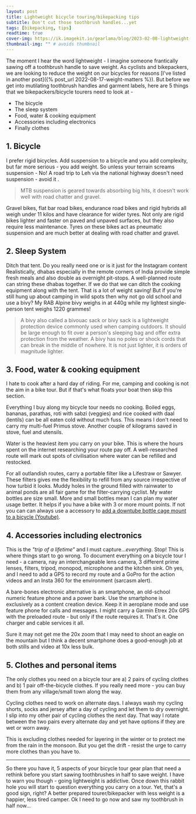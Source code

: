 ```yaml
---
layout: post
title: Lightweight bicycle touring/bikepacking tips
subtitle: Don't cut those toothbrush handles...yet
tags: [bikepacking, tips]
readtime: true
cover-img: https://ik.imagekit.io/gearlama/blog/2023-02-08-lightweight-tips_ZlXBHSn6v.jpg?updatedAt=1693983155560
thumbnail-img: "" # avoids thumbnail
---
```

The moment I hear the word lightweight - I imagine someone frantically sawing off a toothbrush handle to save weight. As cyclists and bikepackers, we are looking to reduce the weight on our bicycles for reasons [I've listed in another post]({% post_url 2022-08-17-weight-matters %}). But before we get into mutilating toothbrush handles and garment labels, here are 5 things that we bikepackers/bicycle tourers need to look at -

- The bicycle
- The sleep system
- Food, water & cooking equipment
- Accessories including electronics
- Finally clothes

## 1. Bicycle
I prefer rigid bicycles. Add suspension to a bicycle and you add complexity, but far more serious - you add weight. So unless your terrain screams suspension - No! A road trip to Leh via the national highway doesn't need suspension - avoid it .

> MTB suspension is geared towards absorbing big hits, it doesn't work well with road chatter and gravel. 

Gravel bikes, flat bar road bikes, endurance road bikes and rigid hybrids all weigh under 11 kilos and have clearance for wider tyres. Not only are rigid bikes lighter and faster on paved and unpaved surfaces, but they also require less maintenance. Tyres on these bikes act as pneumatic suspension and are much better at dealing with road chatter and gravel.

## 2. Sleep System
Ditch that tent. Do you really need one or is it just for the Instagram content Realistically, dhabas especially in the remote corners of India provide simple fresh meals and also double as overnight pit-stops. A well-planned route can string these dhabas together. If we do that we can ditch the cooking equipment along with the tent. That is a lot of weight saving! But if you're still hung up about camping in wild spots then why not go old school and use a bivy? My RAB Alpine bivy weighs in at 440g while my lightest single-person tent weighs 1220 grammes!

> A bivy also called a bivouac sack or bivy sack is a lightweight protection device commonly used when camping outdoors. It should be large enough to fit over a person's sleeping bag and offer extra protection from the weather. A bivy has no poles or shock cords that can break in the middle of nowhere. It is not just lighter, it is orders of magnitude lighter.

## 3. Food, water & cooking equipment
I hate to cook after a hard day of riding. For me, camping and cooking is not the aim in a bike tour. But if that's what floats your boat then skip this section. 

Everything I buy along my bicycle tour needs no cooking. Boiled eggs, bananas, parathas, roti with sabzi (veggies) and rice cooked with daal (lentils) can be all eaten cold without much fuss. This means I don't need to carry my multi-fuel Primus stove. Another couple of kilograms saved in stove, fuel and utensils. 

Water is the heaviest item you carry on your bike. This is where the hours spent on the internet researching your route pay off. A well-researched route will mark out spots of civilisation where water can be refilled and restocked. 

For all outlandish routes, carry a portable filter like a Lifestraw or Sawyer. These filters gives me the flexibility to refill from any source irrespective of how turbid it looks. Muddy holes in the ground filled with rainwater to animal ponds are all fair game for the filter-carrying cyclist. My water bottles are size small. More and small bottles mean I can plan my water usage better. It helps if you have a bike with 3 or more mount points. If not you can can always use a accessory to [add a downtube bottle cage mount to a bicycle (Youtube)][1].

## 4. Accessories including electronics
This is the *"trip of a lifetime"* and I must capture...*everything*. Stop! This is where things start to go wrong. To document everything on a bicycle tour I need - a camera, nay an interchangeable lens camera, 3 different prime lenses, filters, tripod, monopod, microphone and the kitchen sink. Oh yes, and I need to add a GPS to record my route and a GoPro for the action videos and an Insta 360 for the environment (sarcasm alert).

A bare-bones electronic alternative is an smartphone, an old-school numeric feature phone and a power bank. Use the smartphone is exclusively as a content creation device. Keep it in aeroplane mode and use feature phone for calls and messages. I might carry a Garmin Etrex 20x GPS with the preloaded route - but only if the route requires it. That's it. One charger and cable services it all. 

Sure it may not get me the 20x zoom that I may need to shoot an eagle on the mountain but I think a decent smartphone does a good-enough job at both stills and video at 10x less bulk.

## 5. Clothes and personal items
The only clothes you need on a bicycle tour are a) 2 pairs of cycling clothes and b) 1 pair off-the-bicycle clothes. If you really need more - you can buy them from any village/small town along the way. 

Cycling clothes need to work on alternate days. I always wash my cycling shorts, socks and jersey after a day of cycling and let them to dry overnight. I slip into my other pair of cycling clothes the next day. That way I rotate between the two pairs every alternate day and yet have options if they are wet or worn away. 

This is excluding clothes needed for layering in the winter or to protect me from the rain in the monsoon. But you get the drift - resist the urge to carry more clothes than you have to.

---- 

So there you have it, 5 aspects of your bicycle tour gear plan that need a rethink before you start sawing toothbrushes in half to save weight. I have to warn you though - going lightweight is addictive. Once down this rabbit hole you will start to question everything you carry on a tour. Yet, that's a good sign, right? A better prepared tourer/bikepacker with less weight is a happier, less tired camper. Ok I need to go now and saw my toothbrush in half now...

[1]:	https://youtu.be/D6f4v57dwIA?si=w7BbS3mCQ3KmO3AW